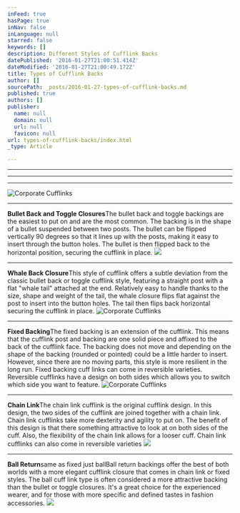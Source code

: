 ```yaml
---
inFeed: true
hasPage: true
inNav: false
inLanguage: null
starred: false
keywords: []
description: Different Styles of Cufflink Backs
datePublished: '2016-01-27T21:00:51.414Z'
dateModified: '2016-01-27T21:00:49.172Z'
title: Types of Cufflink Backs
author: []
sourcePath: _posts/2016-01-27-types-of-cufflink-backs.md
published: true
authors: []
publisher:
  name: null
  domain: null
  url: null
  favicon: null
url: types-of-cufflink-backs/index.html
_type: Article

---
```

****

****

****
![Corporate Cufflinks](https://the-grid-user-content.s3-us-west-2.amazonaws.com/20961afa-1651-4706-8290-7effe70c5bec.jpg)

****

**Bullet Back and Toggle Closures**The bullet back and toggle backings are the easiest to put on
and are the most common. The backing is in the shape of a bullet suspended
between two posts. The bullet can be flipped vertically 90 degrees so that it
lines up with the posts, making it easy to insert through the button holes. The
bullet is then flipped back to the horizontal position, securing the cufflink
in place.
![](https://the-grid-user-content.s3-us-west-2.amazonaws.com/abb356e9-b96d-40fb-b5dd-10744f1ca7a5.jpg)

****

**Whale Back Closure**This style of cufflink offers a subtle
deviation from the classic bullet back or toggle cufflink style, featuring a
straight post with a flat "whale tail" attached at the end. Relatively easy to
handle thanks to the size, shape and weight of the tail, the whale closure
flips flat against the post to insert into the button holes. The tail then
flips back horizontal securing the cufflink in place.
![Corporate Cufflinks](https://the-grid-user-content.s3-us-west-2.amazonaws.com/5b3b3930-c6bf-4645-9b8b-380d5a11a8ae.jpg)

****

**Fixed Backing**The fixed backing is an extension of the cufflink.
This means that the cufflink post and backing are one solid piece and affixed
to the back of the cufflink face. The backing does not move and depending on
the shape of the backing (rounded or pointed) could be a little harder to
insert. However, since there are no moving parts, this style is more resilient
in the long run. Fixed backing cuff links can come in reversible varieties.
Reversible cufflinks have a design on both sides which allows you to switch
which side you want to feature.
![Corporate Cufflinks](https://the-grid-user-content.s3-us-west-2.amazonaws.com/8919c53b-898d-4e64-bad9-6433087f14e4.jpg)

****

**Chain Link**The chain link cufflink is the original
cufflink design. In this design, the two sides of the cufflink are joined
together with a chain link. Chain link cufflinks take more dexterity and
agility to put on. The benefit of this design is that there something
attractive to look at on both sides of the cuff. Also, the flexibility of the
chain link allows for a looser cuff. Chain link cufflinks can also come in reversible
varieties
![](https://the-grid-user-content.s3-us-west-2.amazonaws.com/05b37f2a-7a39-486c-af87-ce7fb0cb3bae.jpg)

****

**Ball Return**same as
fixed just ballBall return backings offer the best of both
worlds with a more elegant cufflink closure that comes in chain link or fixed
styles. The ball cuff link type is often considered a more attractive backing
than the bullet or toggle closures. It's a great choice for the experienced
wearer, and for those with more specific and defined tastes in fashion
accessories.
![](https://the-grid-user-content.s3-us-west-2.amazonaws.com/f7e5ca13-9c6b-4705-98e3-812b84badb2b.jpg)